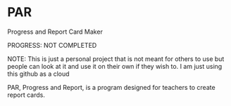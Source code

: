 # PAR
<p>Progress and Report Card Maker</p>
<p>PROGRESS: NOT COMPLETED</p>
<p>NOTE: This is just a personal project that is not meant for others to use but people can look at it and use it on their own if they wish to. I am just using this github as a cloud</p>

PAR, Progress and Report, is a program designed for teachers to create report cards. 
<!--
<ul>
	<li>FILES CREATED
		<ul>
			<li>index.html</li>
			<li>index.php</li>
		</ul>
	</li>
	<li>FILES EDITED:
		<ul>
			<li>index.php</li>
		</ul>
	</li>
	<li>OVERVIEW:</li>
		<ul>
			<li>Created basic site structure [NOT COMPLETED]</li>
		</ul>
	</li>
</ul>

<p>DATE</p>
<ul>
	<li>FILES CREATED:
		<ul>
			<li>FILENAME</li>
		</ul>
	</li>
	<li>FILES EDITED:
		<ul>
			<li>FILENAME</li>
		</ul>
	</li>
	<li>OVERVIEW:
		<ul>
			<li>Overview</li>
		</ul>
	</li>
</ul>
-->
